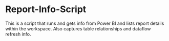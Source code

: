 # Report-Info-Script
This is a script that runs and gets info from Power BI and lists report details within the workspace. Also captures table relationships and dataflow refresh info.
